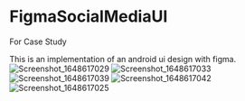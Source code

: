 # FigmaSocialMediaUI
For Case Study

This is an implementation of an android ui design with figma.
![Screenshot_1648617029](https://user-images.githubusercontent.com/12551746/160756687-8c7e5bc6-3ce3-4a2c-98f2-4b260d7c96f9.png)
![Screenshot_1648617033](https://user-images.githubusercontent.com/12551746/160756698-df7c29b9-1ef0-48df-9f38-a7f884ee4fcd.png)
![Screenshot_1648617039](https://user-images.githubusercontent.com/12551746/160756701-f77d3659-9f88-484d-9e4f-1512b180839f.png)
![Screenshot_1648617042](https://user-images.githubusercontent.com/12551746/160756704-809dfbac-103d-4fcf-86a6-635a96887a8a.png)
![Screenshot_1648617025](https://user-images.githubusercontent.com/12551746/160756707-ac013f6e-2225-48f9-a30b-a441c2021bd5.png)
